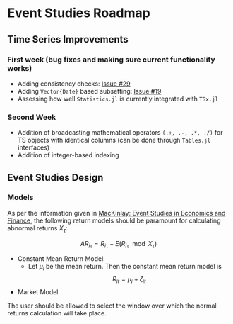 # Event Studies Roadmap

## Time Series Improvements

### First week (bug fixes and making sure current functionality works)

- Adding consistency checks: [Issue #29](https://github.com/xKDR/TSx.jl/issues/29)
- Adding ```Vector{Date}``` based subsetting: [Issue #19](https://github.com/xKDR/TSx.jl/issues/19)
- Assessing how well `Statistics.jl` is currently integrated with `TSx.jl`

### Second Week

- Addition of broadcasting mathematical operators ```(.+, .-, .*, ./)``` for TS objects with identical columns (can be done through ```Tables.jl``` interfaces)
- Addition of integer-based indexing

## Event Studies Design

### Models

As per the information given in [MacKinlay: Event Studies in Economics and Finance](https://www.jstor.org/stable/2729691), the following return models should be paramount for calculating abnormal returns $X_\tau$:

$$AR_{i\tau} = R_{i\tau} - E(R_{i\tau}\mod X_\tau)$$

- Constant Mean Return Model:
    - Let $\mu_i$ be the mean return. Then the constant mean return model is
    $$R_{it} = \mu_i + \zeta_{it}$$
- Market Model

The user should be allowed to select the window over which the normal returns calculation will take place.